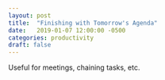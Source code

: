```yaml
---
layout: post
title:  "Finishing with Tomorrow's Agenda"
date:   2019-01-07 12:00:00 -0500
categories: productivity
draft: false
---
```


Useful for meetings, chaining tasks, etc. 
